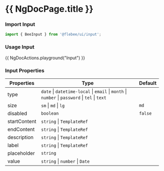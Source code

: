 # {{ NgDocPage.title }}

### Import Input

```ts
import { BeeInput } from '@flebee/ui/input';
```

### Usage Input

{{ NgDocActions.playground("Input") }}

### Input Properties

| Properties   | Type                                                                                          | Default |
| ------------ | --------------------------------------------------------------------------------------------- | ------- |
| type         | `date` \| `datetime-local` \| `email` \| `month` \| `number` \| `password` \| `tel` \| `text` |         |
| size         | `sm` \| `md` \| `lg`                                                                          | `md`    |
| disabled     | `boolean`                                                                                     | `false` |
| startContent | `string` \| `TemplateRef`                                                                     |         |
| endContent   | `string` \| `TemplateRef`                                                                     |         |
| description  | `string` \| `TemplateRef`                                                                     |         |
| label        | `string` \| `TemplateRef`                                                                     |         |
| placeholder  | `string`                                                                                      |         |
| value        | `string` \| `number` \| `Date`                                                                |         |
